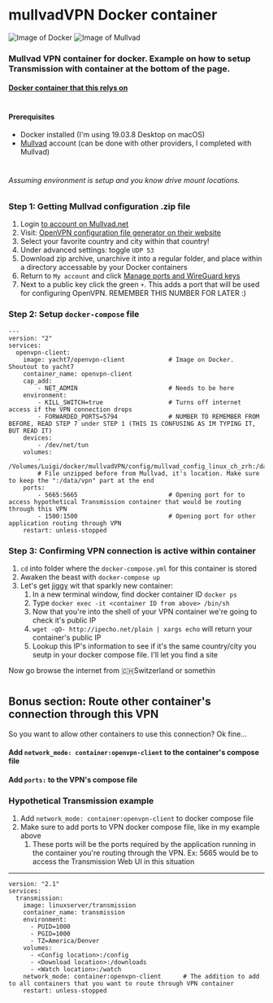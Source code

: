 # mullvadVPN Docker container
![Image of Docker](https://pbs.twimg.com/profile_images/1273307847103635465/lfVWBmiW_400x400.png) ![Image of Mullvad](https://www.aeres-evaluation.fr/wp-content/uploads/2019/07/mullvad-vpn-logo.png)
### Mullvad VPN container for docker. Example on how to setup Transmission with container at the bottom of the page.  
#### [Docker container that this relys on](https://github.com/yacht7/docker-openvpn-client)

# 

#### Prerequisites
- Docker installed (I'm using 19.03.8 Desktop on macOS)
- [Mullvad](https://mullvad.net/) account (can be done with other providers, I completed with Mullvad) 

# 

###### Assuming environment is setup and you know drive mount locations. 
### Step 1: Getting Mullvad configuration .zip file
1. Login [to account on Mullvad.net](https://mullvad.net/en/account/#/)
2. Visit: [OpenVPN configuration file generator on their website](https://mullvad.net/en/account/#/openvpn-config/?platform=linux)
3. Select your favorite country and city within that country!
4. Under advanced settings: toggle ```UDP 53```
5. Download zip archive, unarchive it into a regular folder, and place within a directory accessable by your Docker containers
6. Return to ```My account``` and click [Manage ports and WireGuard keys](https://mullvad.net/en/account/#/ports)
7. Next to a public key click the green ```+```. This adds a port that will be used for configuring OpenVPN. REMEMBER THIS NUMBER FOR LATER :)

### Step 2: Setup ```docker-compose``` file
 
    ---
    version: "2"
    services:
      openvpn-client:
        image: yacht7/openvpn-client            # Image on Docker. Shoutout to yacht7
        container_name: openvpn-client
        cap_add:
            - NET_ADMIN                         # Needs to be here
        environment: 
            - KILL_SWITCH=true                  # Turns off internet access if the VPN connection drops
            - FORWARDED_PORTS=5794              # NUMBER TO REMEMBER FROM BEFORE, READ STEP 7 under STEP 1 (THIS IS CONFUSING AS IM TYPING IT, BUT READ IT)
        devices:
            - /dev/net/tun                      
        volumes:
            - /Volumes/Luigi/docker/mullvadVPN/config/mullvad_config_linux_ch_zrh:/data/vpn   
            # File unzipped before from Mullvad, it's location. Make sure to keep the ":/data/vpn" part at the end
        ports:
            - 5665:5665                         # Opening port for to access hypothetical Transmission container that would be routing through this VPN
            - 1500:1500                         # Opening port for other application routing through VPN
        restart: unless-stopped

### Step 3: Confirming VPN connection is active within container
1. ```cd``` into folder where the ```docker-compose.yml``` for this container is stored
2. Awaken the beast with ```docker-compose up```
3. Let's get [jiggy](https://youtu.be/3JcmQONgXJM?t=1) wit that sparkly new container:
    1. In a new terminal window, find docker container ID ```docker ps```
    2. Type ```docker exec -it <container ID from above> /bin/sh```
    3. Now that you're into the shell of your VPN container we're going to check it's public IP
    4. ```wget -qO- http://ipecho.net/plain | xargs echo``` will return your container's public IP
    5. Lookup this IP's information to see if it's the same country/city you seutp in your docker compose file. I'll let you find a site


Now go browse the internet from 🇨🇭Switzerland or somethin
# 
## Bonus section: Route other container's connection through this VPN
So you want to allow other containers to use this connection? Ok fine...
#### Add ```network_mode: container:openvpn-client``` to the container's compose file
#### Add ```ports:``` to the VPN's compose file

### Hypothetical Transmission example
1. Add ```network_mode: container:openvpn-client``` to docker compose file
2. Make sure to add ports to VPN docker compose file, like in my example above
    1. These ports will be the ports required by the application running in the container you're routing through the VPN. Ex: 5665 would be to access the Transmission Web UI in this situation

---
    version: "2.1"
    services:
      transmission:
        image: linuxserver/transmission
        container_name: transmission
        environment:
          - PUID=1000
          - PGID=1000
          - TZ=America/Denver
        volumes:
          - <Config location>:/config
          - <Download location>:/downloads
          - <Watch location>:/watch
        network_mode: container:openvpn-client      # The addition to add to all containers that you want to route through VPN container
        restart: unless-stopped
